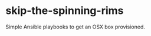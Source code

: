 skip-the-spinning-rims
======================

Simple Ansible playbooks to get an OSX box provisioned. 
